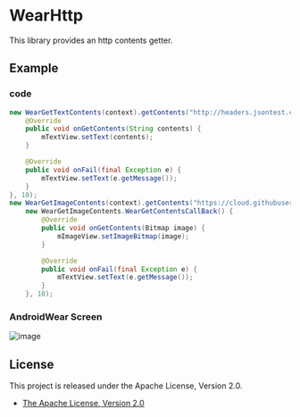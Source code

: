 WearHttp
======
This library provides an http contents getter.

## Example
### code
```java
new WearGetTextContents(context).getContents("http://headers.jsontest.com/", new WearGetTextContents.WearGetContentsCallBack() {
    @Override
    public void onGetContents(String contents) {
        mTextView.setText(contents);
    }

    @Override
    public void onFail(final Exception e) {
        mTextView.setText(e.getMessage());
    }
}, 10);
new WearGetImageContents(context).getContents("https://cloud.githubusercontent.com/assets/1386930/4347967/65f420c4-4176-11e4-8cb6-d70f1867f8cb.png",
    new WearGetImageContents.WearGetContentsCallBack() {
        @Override
        public void onGetContents(Bitmap image) {
            mImageView.setImageBitmap(image);
        }

        @Override
        public void onFail(final Exception e) {
            mTextView.setText(e.getMessage());
        }
    }, 10);
```
### AndroidWear Screen  
![image](https://cloud.githubusercontent.com/assets/1386930/4348768/7b2bb5f0-419a-11e4-946b-1587e970b6e9.png)  



## License

This project is released under the Apache License, Version 2.0.

* [The Apache License, Version 2.0](http://www.apache.org/licenses/LICENSE-2.0)

